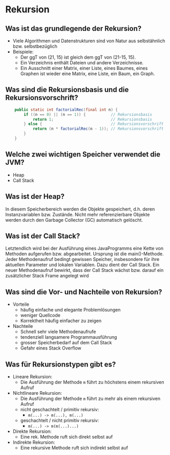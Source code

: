 # Rekursion

## Was ist das grundlegende der Rekursion?
* Viele Algorithmen und Datenstrukturen sind von Natur aus selbstähnlich bzw. selbstbezüglich
* Beispiele:
    * Der ggT von (21, 15) ist gleich dem ggT von (21-15, 15).
    * Ein Verzeichnis enthält Dateien und andere Verzeichnisse.
    * Ein Ausschnitt einer Matrix, einer Liste, eines Baumes, eines Graphen ist wieder eine Matrix, eine Liste, ein Baum, ein Graph.

## Was sind die Rekursionsbasis und die Rekursionsvorschrift?
```java
    public static int factorialRec(final int n) {
        if ((n == 0) || (n == 1)) {           // Rekursionsbasis
            return 1;                         // Rekursionsbasis
        } else {                              // Rekursionsvorschrift
            return (n * factorialRec(n - 1)); // Rekursionsvorschrift
        }
    }
```

## Welche zwei wichtigen Speicher verwendet die JVM?
* Heap
* Call Stack

## Was ist der Heap?
In diesem Speicherbereich werden die Objekte gespeichert,
d.h. deren Instanzvariablen bzw. Zustände. Nicht mehr
referenzierbare Objekte werden durch den Garbage Collector (GC)
automatisch gelöscht.

## Was ist der Call Stack?
Letztendlich wird bei der Ausführung eines JavaProgramms eine Kette von Methoden aufgerufen 
bzw. abgearbeitet. Ursprung ist die main()-Methode. Jeder Methodenaufruf bedingt gewissen 
Speicher, insbesondere für ihre aktuellen Parameter und lokalen Variablen. Dazu dient der Call 
Stack. Ein neuer Methodenaufruf bewirkt, dass der Call Stack wächst bzw. darauf ein zusätzlicher 
Stack Frame angelegt wird

## Was sind die Vor- und Nachteile von Rekursion?
* Vorteile
    * häufig einfache und elegante Problemlösungen
    * weniger Quellcode
    * Korrektheit häufig einfacher zu zeigen
* Nachteile
    * Schnell sehr viele Methodenaufrufe
    * tendenziell langsamere Programmausführung
    * grosser Speicherbedarf auf dem Call Stack
    * Gefahr eines Stack Overflow

## Was für Rekursionstypen gibt es?
* Lineare Rekursion: 
    * Die Ausführung der Methode `m` führt zu höchstens einem rekursiven Aufruf
* Nichtlineare Rekursion: 
    * Die Ausführung der Methode `m` führt zu mehr als einem rekursiven Aufruf
    * nicht geschachtelt  / primitiv rekursiv:
        * `m(...) -> m(...), m(...)`
    * geschachtelt / nicht primitiv rekursiv:
        * `m(...) -> m(m(...)...)`
* Direkte Rekursion: 
    * Eine rek. Methode ruft sich direkt selbst auf
* Indirekte Rekursion: 
    * Eine rekursive Methode ruft sich indirekt selbst auf

